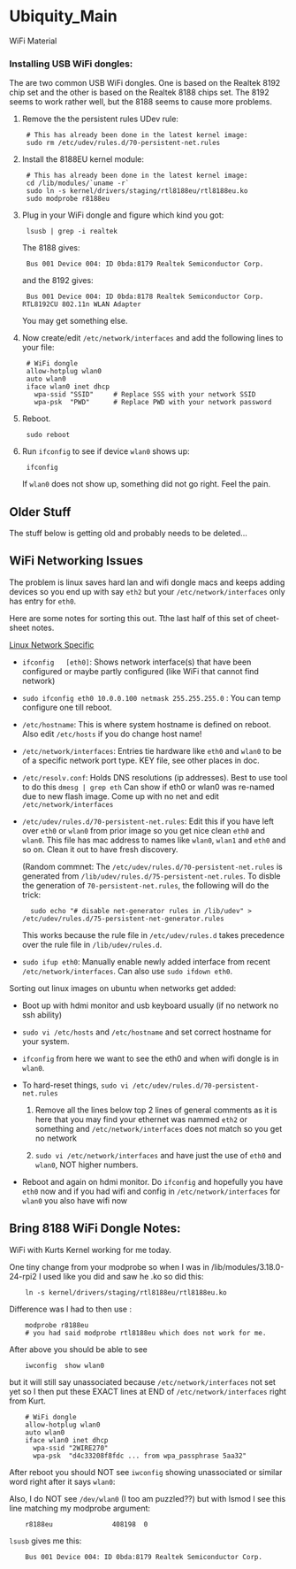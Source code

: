 # Ubiquity_Main

WiFi Material

### Installing USB WiFi dongles:

The are two common USB WiFi dongles.  One is based on the Realtek 8192
chip set and the other is based on the Realtek 8188 chips set.  The 8192
seems to work rather well, but the 8188 seems to cause more problems.

1. Remove the the persistent rules UDev rule:

        # This has already been done in the latest kernel image:
        sudo rm /etc/udev/rules.d/70-persistent-net.rules

2. Install the 8188EU kernel module:

        # This has already been done in the latest kernel image:
        cd /lib/modules/`uname -r`
        sudo ln -s kernel/drivers/staging/rtl8188eu/rtl8188eu.ko
        sudo modprobe r8188eu

3. Plug in your WiFi dongle and figure which kind you got:

        lsusb | grep -i realtek

   The 8188 gives:

        Bus 001 Device 004: ID 0bda:8179 Realtek Semiconductor Corp.

   and the 8192 gives:

        Bus 001 Device 004: ID 0bda:8178 Realtek Semiconductor Corp. RTL8192CU 802.11n WLAN Adapter

   You may get something else.

4. Now create/edit `/etc/network/interfaces` and add the following
   lines to your file:

        # WiFi dongle
        allow-hotplug wlan0
        auto wlan0
        iface wlan0 inet dhcp
          wpa-ssid "SSID"     # Replace SSS with your network SSID
          wpa-psk  "PWD"      # Replace PWD with your network password

5. Reboot.

        sudo reboot

6. Run `ifconfig` to see if device `wlan0` shows up:

        ifconfig

   If `wlan0` does not show up, something did not go right.  Feel the pain.


## Older Stuff

The stuff below is getting old and probably needs to be deleted...

## WiFi Networking Issues

The problem is linux saves hard lan and wifi dongle macs and keeps
adding devices so you end up with say `eth2` but your
`/etc/network/interfaces` only has entry for `eth0`.

Here are some notes for sorting this out.  Tthe last half of this
set of cheet-sheet notes.


[Linux Network Specific]( https://help.ubuntu.com/lts/serverguide/network-configuration.html)

* `ifconfig   [eth0]`:
  Shows network interface(s) that have been configured or
  maybe partly configured (like WiFi that cannot find network)

* `sudo ifconfig eth0 10.0.0.100 netmask 255.255.255.0` :
  You can temp configure one till reboot.

* `/etc/hostname`:
  This is where system hostname is defined on reboot.
  Also edit `/etc/hosts` if you do change host name!

* `/etc/network/interfaces`:
  Entries tie hardware like `eth0` and `wlan0` to be of a specific
  network port type. KEY file, see other places in doc.

* `/etc/resolv.conf`:
  Holds DNS resolutions (ip addresses).  Best to use tool to do this
  `dmesg | grep eth` Can show if eth0 or wlan0 was re-named due to
  new flash image.  Come up with no net and edit `/etc/network/interfaces`

* `/etc/udev/rules.d/70-persistent-net.rules`:
  Edit this if you have left over `eth0` or `wlan0` from prior image
  so you get nice clean `eth0` and `wlan0`.
  This file has mac address to names like `wlan0`, `wlan1` and `eth0`
  and so on. Clean it out to have fresh discovery.

  (Random commnet: The `/etc/udev/rules.d/70-persistent-net.rules` is
  generated from `/lib/udev/rules.d/75-persistent-net.rules`.  To
  disble the generation of `70-persistent-net.rules`, the following
  will do the trick:

        sudo echo "# disable net-generator rules in /lib/udev" > /etc/udev/rules.d/75-persistent-net-generator.rules

  This works because the rule file in `/etc/udev/rules.d` takes
  precedence over the rule file in `/lib/udev/rules.d`.

* `sudo ifup eth0`:
  Manually enable newly added interface from recent
  `/etc/network/interfaces`.  Can also use `sudo ifdown eth0`.

Sorting out linux images on ubuntu when networks get added:

* Boot up with hdmi monitor and usb keyboard usually (if no
  network no ssh ability)

* `sudo vi /etc/hosts` and `/etc/hostname` and set correct hostname
  for your system.

* `ifconfig` from here we want to see the eth0 and when wifi
  dongle is in `wlan0`.

* To hard-reset things, `sudo vi /etc/udev/rules.d/70-persistent-net.rules`

  1. Remove all the lines below top 2 lines of general comments as it
     is here that you may find your ethernet was nammed `eth2` or
     something and `/etc/network/interfaces` does not match so you
     get no network

  2. `sudo vi /etc/network/interfaces` and have just the use of `eth0`
     and `wlan0`, NOT higher numbers.

* Reboot and again on hdmi monitor.  Do `ifconfig` and hopefully
  you have `eth0` now and if you had wifi and config in
  `/etc/network/interfaces` for `wlan0` you also have wifi now

## Bring 8188 WiFi Dongle Notes:

WiFi with Kurts Kernel working for me today.

One tiny change from your modprobe so when I was in 
/lib/modules/3.18.0-24-rpi2 I used like you did and saw 
he .ko so did this:

        ln -s kernel/drivers/staging/rtl8188eu/rtl8188eu.ko

Difference was I had to then use :

        modprobe r8188eu
        # you had said modprobe rtl8188eu which does not work for me.

After above you should be able to see

        iwconfig  show wlan0

but it will still say unassociated because `/etc/network/interfaces`
not set yet so I then put these EXACT lines at END of
`/etc/network/interfaces` right from Kurt.

        # WiFi dongle
        allow-hotplug wlan0
        auto wlan0
        iface wlan0 inet dhcp
          wpa-ssid "2WIRE270"
          wpa-psk  "d4c33208f8fdc ... from wpa_passphrase 5aa32"

After reboot you should NOT see `iwconfig` showing unassociated
or similar word right after it says `wlan0`:

Also, I do NOT see `/dev/wlan0` (I too am puzzled??)
but with lsmod I see this line matching my modprobe argument:

        r8188eu               408198  0


`lsusb` gives me this:

        Bus 001 Device 004: ID 0bda:8179 Realtek Semiconductor Corp.



